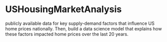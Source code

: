# USHousingMarketAnalysis
publicly available data for key supply-demand factors that influence US home prices nationally. Then, build a data science model that explains how these factors impacted home prices over the last 20 years.
